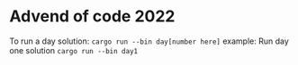 # Advend of code 2022

To run a day solution: `cargo run --bin day[number here]`
example: Run day one solution `cargo run --bin day1`
